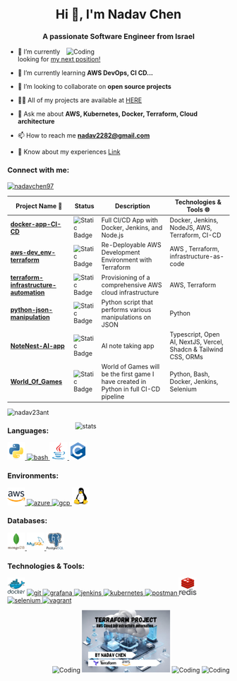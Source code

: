 <h1 align="center">Hi 👋, I'm Nadav Chen</h1>
<h3 align="center">A passionate Software Engineer from Israel </h3>

<img align="right" alt="Coding" width="370" src=https://github.com/Nadav23AnT/Nadav23AnT/assets/71144691/0f2636c4-f4d1-49f9-a5ff-569b0c4733c7>


- 🔭 I’m currently looking for [my next position!](https://www.linkedin.com/in/nadavchen97/)

- 🌱 I’m currently learning **AWS DevOps, CI CD...**

- 👯 I’m looking to collaborate on **open source projects**

- 👨‍💻 All of my projects are available at [HERE](https://github.com/Nadav23AnT)

- 💬 Ask me about **AWS, Kubernetes, Docker, Terraform, Cloud architecture**

- 📫 How to reach me **nadav2282@gmail.com**

- 📄 Know about my experiences [Link](https://drive.google.com/drive/folders/1NEIZQbTMSS0IDIRKEM0AxWBOIol6Qv9P?usp=sharing)



<h3 align="left">Connect with me:</h3>
<p align="left">
<a href="https://linkedin.com/in/nadavchen97" target="blank"><img align="center" src="https://img.shields.io/badge/LinkedIn-0077B5?style=for-the-badge&logo=linkedin&logoColor=white" alt="nadavchen97" /></a>
</p>



| Project Name 🚀        | Status        | Description                  | Technologies & Tools  🌐                                |
| -------------------- | ------------- | ---------------------------- | ------------------------------------- |
| [**docker-app-CI-CD**](https://github.com/Nadav23AnT/docker-app-CI-CD)  | ![Static Badge](https://img.shields.io/badge/Completed-green)  |Full CI/CD App with Docker, Jenkins, and Node.js | Docker, Jenkins, NodeJS, AWS, Terraform, CI-CD |
| [**aws-dev_env-terraform**](https://github.com/Nadav23AnT/aws-dev_env-terraform)  | ![Static Badge](https://img.shields.io/badge/Completed-green) | Re-Deployable AWS Development Environment with Terraform | AWS , Terraform, infrastructure-as-code |
| [**terraform-infrastructure-automation**](https://github.com/Nadav23AnT/terraform-infrastructure-automation)  | ![Static Badge](https://img.shields.io/badge/Completed-green) | Provisioning of a comprehensive AWS cloud infrastructure   | AWS, Terraform |
| [**python-json-manipulation**](https://github.com/Nadav23AnT/python-json-manipulation)  | ![Static Badge](https://img.shields.io/badge/Completed-green) | Python script that performs various manipulations on JSON      | Python |
| [**NoteNest-AI-app**](https://github.com/Nadav23AnT/NoteNest-AI-app)  | ![Static Badge](https://img.shields.io/badge/On%20Hold-%20red) | AI note taking app    | Typescript, Open AI, NextJS, Vercel, Shadcn & Tailwind CSS, ORMs |
| [**World_Of_Games**](https://github.com/Nadav23AnT/World_Of_Games)  | ![Static Badge](https://img.shields.io/badge/Completed-green) | World of Games will be the first game I have created in Python in full CI-CD pipeline   | Python, Bash, Docker, Jenkins, Selenium |


<p align="left"> <img src="https://komarev.com/ghpvc/?username=nadav23ant&label=Profile%20views&color=0e75b6&style=flat" alt="nadav23ant" /> </p>

<p><img align="right" alt="stats" width="350" src="https://github-readme-stats.vercel.app/api/top-langs?username=nadav23ant&show_icons=true&locale=en&layout=compact" alt="nadav23ant" /></p>
<h3 align="left">Languages:</h3>
 <a href="https://www.python.org" target="_blank" rel="noreferrer"> <img src="https://raw.githubusercontent.com/devicons/devicon/master/icons/python/python-original.svg" alt="python" width="40" height="40"/> </a>
<a href="https://www.gnu.org/software/bash/" target="_blank" rel="noreferrer"> <img src="https://www.vectorlogo.zone/logos/gnu_bash/gnu_bash-icon.svg" alt="bash" width="40" height="40"/> </a>
 <a href="https://www.java.com" target="_blank" rel="noreferrer"> <img src="https://raw.githubusercontent.com/devicons/devicon/master/icons/java/java-original.svg" alt="java" width="40" height="40"/> </a>
 <a href="https://www.cprogramming.com/" target="_blank" rel="noreferrer"> <img src="https://raw.githubusercontent.com/devicons/devicon/master/icons/c/c-original.svg" alt="c" width="40" height="40"/> </a>

<h3 align="left">Environments:</h3>
<p align="left"> <a href="https://aws.amazon.com" target="_blank" rel="noreferrer"> <img src="https://raw.githubusercontent.com/devicons/devicon/master/icons/amazonwebservices/amazonwebservices-original-wordmark.svg" alt="aws" width="40" height="40"/> </a>
<a href="https://azure.microsoft.com/en-in/" target="_blank" rel="noreferrer"> <img src="https://www.vectorlogo.zone/logos/microsoft_azure/microsoft_azure-icon.svg" alt="azure" width="40" height="40"/> </a>
 <a href="https://cloud.google.com" target="_blank" rel="noreferrer"> <img src="https://www.vectorlogo.zone/logos/google_cloud/google_cloud-icon.svg" alt="gcp" width="40" height="40"/> </a>
  <a href="https://www.linux.org/" target="_blank" rel="noreferrer"> <img src="https://raw.githubusercontent.com/devicons/devicon/master/icons/linux/linux-original.svg" alt="linux" width="40" height="40"/> </a>

<h3 align="left">Databases:</h3>
<a href="https://www.mongodb.com/" target="_blank" rel="noreferrer"> <img src="https://raw.githubusercontent.com/devicons/devicon/master/icons/mongodb/mongodb-original-wordmark.svg" alt="mongodb" width="40" height="40"/> </a>
 <a href="https://www.mysql.com/" target="_blank" rel="noreferrer"> <img src="https://raw.githubusercontent.com/devicons/devicon/master/icons/mysql/mysql-original-wordmark.svg" alt="mysql" width="40" height="40"/> </a>
<a href="https://www.postgresql.org" target="_blank" rel="noreferrer"> <img src="https://raw.githubusercontent.com/devicons/devicon/master/icons/postgresql/postgresql-original-wordmark.svg" alt="postgresql" width="40" height="40"/> </a>

<h3 align="left">Technologies & Tools:</h3>
<p   <a href="https://www.docker.com/" target="_blank" rel="noreferrer"> <img src="https://raw.githubusercontent.com/devicons/devicon/master/icons/docker/docker-original-wordmark.svg" alt="docker" width="40" height="40"/> </a> <a href="https://git-scm.com/" target="_blank" rel="noreferrer"> <img src="https://www.vectorlogo.zone/logos/git-scm/git-scm-icon.svg" alt="git" width="40" height="40"/> </a> <a href="https://grafana.com" target="_blank" rel="noreferrer"> <img src="https://www.vectorlogo.zone/logos/grafana/grafana-icon.svg" alt="grafana" width="40" height="40"/> </a> <a href="https://www.jenkins.io" target="_blank" rel="noreferrer"> <img src="https://www.vectorlogo.zone/logos/jenkins/jenkins-icon.svg" alt="jenkins" width="40" height="40"/> </a> <a href="https://kubernetes.io" target="_blank" rel="noreferrer"> <img src="https://www.vectorlogo.zone/logos/kubernetes/kubernetes-icon.svg" alt="kubernetes" width="40" height="40"/> </a>  <a href="https://postman.com" target="_blank" rel="noreferrer"> <img src="https://www.vectorlogo.zone/logos/getpostman/getpostman-icon.svg" alt="postman" width="40" height="40"/> </a> <a href="https://redis.io" target="_blank" rel="noreferrer"> <img src="https://raw.githubusercontent.com/devicons/devicon/master/icons/redis/redis-original-wordmark.svg" alt="redis" width="40" height="40"/> </a> <a href="https://www.selenium.dev" target="_blank" rel="noreferrer"> <img src="https://raw.githubusercontent.com/detain/svg-logos/780f25886640cef088af994181646db2f6b1a3f8/svg/selenium-logo.svg" alt="selenium" width="40" height="40"/> </a> <a href="https://www.vagrantup.com/" target="_blank" rel="noreferrer"> <img src="https://www.vectorlogo.zone/logos/vagrantup/vagrantup-icon.svg" alt="vagrant" width="40" height="40"/> </a> </p>

<div align="right">
<img alt="Coding" width="200" src=https://github.com/Nadav23AnT/aws-dev_env-terraform/assets/71144691/d1d2374d-0f06-480e-adbe-44e0c15f470c> <img alt="Coding" width="200" src=https://github.com/Nadav23AnT/terraform-infrastructure-automation/blob/main/terraform-project.png> <img alt="Coding" width="200" src=https://github.com/Nadav23AnT/python-json-functions/assets/71144691/69ac6780-e656-40e1-a007-e8307b9439ee> <img alt="Coding" width="200" src=https://github.com/Nadav23AnT/NoteNest-AI-app/assets/71144691/c2bd969d-fe2b-47f2-adda-9522053e3c4e> 
